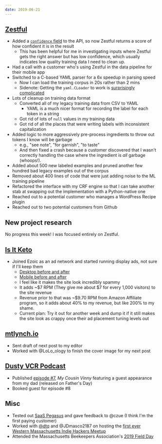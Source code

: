```yaml
---
date: 2019-06-21
---
```


## [Zestful](https://zestfuldata.com)

- Added a [`confidence` field](mY36RPC.webp) to the API, so now Zestful returns a score of how confident it is in the result
  - This has been helpful for me in investigating inputs where Zestful gets the right answer but has low confidence, which usually indicates low quality training data I need to clean up.
- Had a call with a customer who's using Zestful in the data pipeline for their mobile app
- Switched to a C-based YAML parser for a 6x speedup in parsing speed
  - Now I can load the training corpus in 20s rather than 2 mins
  - Sidenote: Getting the `yaml.CLoader` to work is [surprisingly complicated](https://stackoverflow.com/a/56621270/90388)
- Lots of cleanup on training data format
  - Converted all of my legacy training data from CSV to YAML
    - YAML is a much nicer format for recording the label for each token in a string
  - Got rid of lots of `null` values in my training data
  - Got rid of all the places that were writing labels with inconsistent capitalization
- Added logic to more aggressively pre-process ingredients to throw out tokens I know will be garbage
  - e.g., "see note", "for garnish", "to taste"
  - And then fixed a crash because a customer discovered that I wasn't correctly handling the case where the ingredient is _all_ garbage (whoops!).
- Added about 500 new labeled examples and pruned another few hundred bad legacy examples out of the corpus
- Removed about 400 lines of code that were just adding noise to the ML training pipeline
- Refactored the interface with my CRF engine so that I can take another stab at swapping out the implementation with a Python-native one
- Reached out to a potential customer who manages a WordPress Recipe plugin
- Reached out to two potential customers from Github

## New project research

No progress this week! I was focused entirely on Zestful.

## [Is It Keto](https://isitketo.org)

- Joined Ezoic as an ad network and started running display ads, not sure if I'll keep them
  - [Desktop before and after](DkHwhit.webp)
  - [Mobile before and after](vLZxVqs.webp)
  - I feel like it makes the site look incredibly spammy
  - It adds ~$7 RPM (They give me about $7 for every 1,000 visitors) to the site revenue
  - Revenue prior to that was ~$9.70 RPM from Amazon Affiliate program, so it adds about 40% to my revenue, but like 200% to my shame.
  - Current plan: Try it out for another week and dump it if it still makes the site look as crappy once their ad placement tuning levels out

## [mtlynch.io](https://mtlynch.io)

- Sent draft of next post to my editor
- Worked with @LoLo_ology to finish the cover image for my next post

## [Dusty VCR Podcast](https://dustyvcr.com)

- Published [episode #7](https://dustyvcr.com/7-my-cousin-vinny/), _My Cousin Vinny_ featuring a guest appearance from my dad (released on Father's Day)
- Booked guest for episode #8

## Misc

- Tested out [SaaS Pegasus](https://www.saaspegasus.com/) and gave feedback to @czue (I think I'm the first paying customer)
- Worked with [@dtq](https://whatgotdone.com/dtq) and @JDmasco2187 on hosting the [first ever Western Massachusetts Indie Hackers Meetup](https://twitter.com/deliberatecoder/status/1141542842004922368)
- Attended the Massachusetts Beekeepers Association's [2019 Field Day](https://www.massbee.org/events/field-day/)
